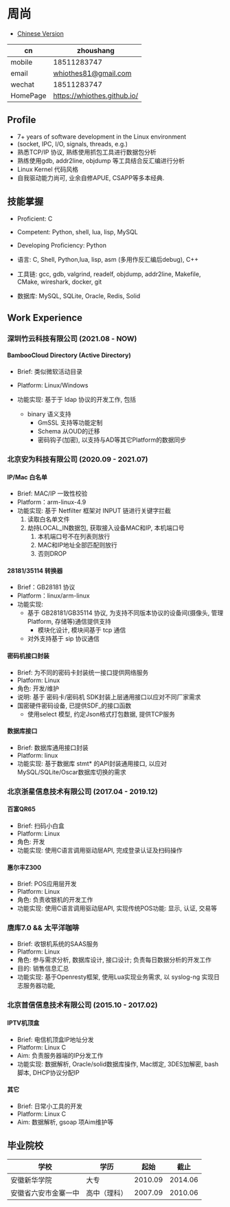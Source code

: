 # 周尚 
- [Chinese Version](/CV_CN)

| cn|zhoushang|
| ------ | --------------------------- |
| mobile   | 18511283747                 |
| email   | whiothes81@gmail.com        |
| wechat   | 18511283747                 |
| HomePage | https://whiothes.github.io/ |

## Profile

* 7+ years of software development in the Linux environment
* (socket, IPC, I/O, signals, threads, e.g.)
* 熟悉TCP/IP 协议, 熟练使用抓包工具进行数据包分析
* 熟练使用gdb, addr2line, objdump 等工具结合反汇编进行分析
* Linux Kernel 代码风格
* 自我驱动能力尚可, 业余自修APUE, CSAPP等多本经典.


## 技能掌握

* Proficient: C
* Competent: Python, shell, lua, lisp, MySQL
* Developing Proficiency: Python

* 语言: C, Shell, Python,lua, lisp, asm (多用作反汇编后debug),  C++
* 工具链: gcc, gdb, valgrind, readelf, objdump, addr2line, Makefile, CMake, wireshark, docker, git 
* 数据库: MySQL, SQLite, Oracle, Redis, Solid

## Work Experience

### 深圳竹云科技有限公司 (2021.08 - NOW)

#### BambooCloud Directory (Active Directory)

- Brief: 类似微软活动目录

- Platform: Linux/Windows

- 功能实现: 基于于 ldap 协议的开发工作, 包括
  - binary 语义支持
    - GmSSL 支持等功能定制
    - Schema 从OUD的迁移
    - 密码钩子(加密), 以支持与AD等其它Platform的数据同步


### 北京安为科技有限公司 (2020.09 - 2021.07)

#### IP/Mac 白名单
  * Brief: MAC/IP 一致性校验
  * Platform：arm-linux-4.9
  * 功能实现: 基于 Netfilter 框架对 INPUT 链进行关键字拦截
    1. 读取白名单文件
    2. 劫持LOCAL_IN数据包, 获取接入设备MAC和IP, 本机端口号
       1. 本机端口号不在列表则放行
       2. MAC和IP地址全部匹配则放行
       3. 否则DROP

#### 28181/35114 转换器
  * Brief：GB28181 协议
  * Platform：linux/arm-linux
  * 功能实现:
    * 基于 GB28181/GB35114 协议, 为支持不同版本协议的设备间(摄像头, 管理Platform, 存储等)通信提供支持
      * 模块化设计, 模块间基于 tcp 通信
    * 对外支持基于 sip 协议通信

#### 密码机接口封装
  * Brief: 为不同的密码卡封装统一接口提供网络服务
  * Platform: Linux
  * 角色: 开发/维护
  * 说明:
    基于 密码卡/密码机 SDK封装上层通用接口以应对不同厂家需求
  * 国密硬件密码设备, 已提供SDF_的接口函数
      * 使用select 模型, 约定Json格式打包数据, 提供TCP服务

#### 数据库接口

  * Brief: 数据库通用接口封装
  * Platform: linux
  * 功能实现: 基于数据库 stmt* 的API封装通用接口, 以应对 MySQL/SQLite/Oscar数据库切换的需求

### 北京浙星信息技术有限公司 (2017.04 - 2019.12)

#### 百富QR65
  * Brief: 扫码小白盒
  * Platform: Linux
  * 角色: 开发
  * 功能实现: 使用C语言调用驱动层API, 完成登录认证及扫码操作

#### 惠尔丰Z300
  * Brief: POS应用层开发
  * Platform: Linux
  * 角色: 负责收银机的开发工作
  * 功能实现: 使用C语言调用驱动层API, 实现传统POS功能: 显示, 认证, 交易等

### 唐库7.0 && 太平洋咖啡

- Brief: 收银机系统的SAAS服务 
- Platform: Linux 
- ⻆⾊: 参与需求分析, 数据库设计, 接⼝设计; 负责每⽇数据分析的开发⼯作 
- ⽬的: 销售信息汇总 
- 功能实现: 基于Openresty框架, 使用Lua实现业务需求, 以 syslog-ng 实现日志服务器功能, 

### 北京首信信息技术有限公司 (2015.10 - 2017.02)

#### IPTV机顶盒
  * Brief: 电信机顶盒IP地址分发
  * Platform: Linux C
  * Aim: 负责服务器端的IP分发工作
  * 功能实现: 数据解析, Oracle/solid数据库操作, Mac绑定, 3DES加解密, bash脚本, DHCP协议分配IP

#### 其它
  * Brief: 日常小工具的开发
  * Platform: Linux C
  * Aim: 数据解析, gsoap 项Aim维护等

## 毕业院校

| 学校                 | 学历         | 起始    | 截⽌    |
| -------------------- | ------------ | ------- | ------- |
| 安徽新华学院         | ⼤专         | 2010.09 | 2014.06 |
| 安徽省六安市⾦寨⼀中 | ⾼中（理科） | 2007.09 | 2010.06 |

